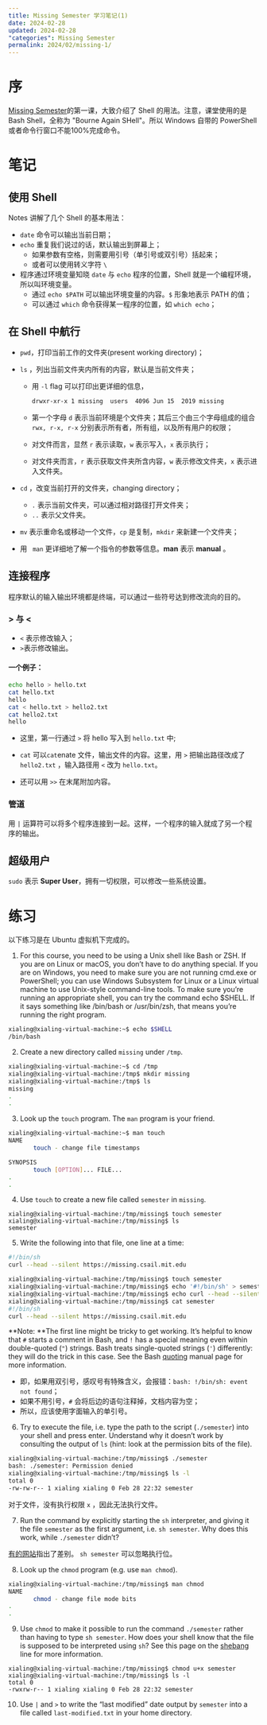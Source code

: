 ```yaml
---
title: Missing Semester 学习笔记(1)
date: 2024-02-28
updated: 2024-02-28
"categories": Missing Semester
permalink: 2024/02/missing-1/
---
```


# 序

[Missing Semester](https://missing.csail.mit.edu/)的第一课，大致介绍了 Shell 的用法。注意，课堂使用的是 Bash Shell，全称为 "Bourne Again SHell"。所以 Windows 自带的 PowerShell 或者命令行窗口不能100%完成命令。

# 笔记

## 使用 Shell

Notes 讲解了几个 Shell 的基本用法：

* `date`  命令可以输出当前日期；
* `echo` 重复我们说过的话，默认输出到屏幕上；
  * 如果参数有空格，则需要用引号（单引号或双引号）括起来；
  * 或者可以使用转义字符 `\`
* 程序通过环境变量知晓 `date` 与 `echo` 程序的位置，Shell 就是一个编程环境，所以叫环境变量。
  * 通过 `echo $PATH` 可以输出环境变量的内容。`$` 形象地表示 PATH 的值；
  * 可以通过 `which` 命令获得某一程序的位置，如 `which echo`；

## 在 Shell 中航行

* `pwd`，打印当前工作的文件夹(present working directory)；

* `ls` ，列出当前文件夹内所有的内容，默认是当前文件夹；

  * 用 `-l` flag 可以打印出更详细的信息，

    ```bash
    drwxr-xr-x 1 missing  users  4096 Jun 15  2019 missing
    ```
  * 第一个字母 `d` 表示当前环境是个文件夹；其后三个由三个字母组成的组合 `rwx, r-x, r-x` 分别表示所有者，所有组，以及所有用户的权限；
  * 对文件而言，显然 `r` 表示读取，`w` 表示写入，`x` 表示执行；
  * 对文件夹而言，`r` 表示获取文件夹所含内容，`w` 表示修改文件夹，`x` 表示进入文件夹。 

* `cd` ，改变当前打开的文件夹，changing directory；

  * `.` 表示当前文件夹，可以通过相对路径打开文件夹；
  * `..` 表示父文件夹。

* `mv` 表示重命名或移动一个文件，`cp` 是复制，`mkdir` 来新建一个文件夹；

* 用 ` man` 更详细地了解一个指令的参数等信息。**man** 表示 **manual** 。

## 连接程序

程序默认的输入输出环境都是终端，可以通过一些符号达到修改流向的目的。

### > 与 <

* `<` 表示修改输入；
* `>`表示修改输出。

#### 一个例子：

```bash
echo hello > hello.txt
cat hello.txt
hello
cat < hello.txt > hello2.txt
cat hello2.txt
hello
```

* 这里，第一行通过 `>` 将 hello 写入到 `hello.txt` 中;
* `cat` 可以`cat`enate 文件，输出文件的内容。这里，用 `>` 把输出路径改成了 `hello2.txt` ，输入路径用 `<` 改为 `hello.txt`。

* 还可以用 `>>` 在末尾附加内容。

### 管道

用 `|` 运算符可以将多个程序连接到一起。这样，一个程序的输入就成了另一个程序的输出。

## 超级用户

`sudo` 表示 **Super User**，拥有一切权限，可以修改一些系统设置。

# 练习

以下练习是在 Ubuntu 虚拟机下完成的。

1. For this course, you need to be using a Unix shell like Bash or ZSH. If you are on Linux or macOS, you don’t have to do anything special. If you are on Windows, you need to make sure you are not running cmd.exe or PowerShell; you can use Windows Subsystem for Linux or a Linux virtual machine to use Unix-style command-line tools. To make sure you’re running an appropriate shell, you can try the command echo $SHELL. If it says something like /bin/bash or /usr/bin/zsh, that means you’re running the right program.
```bash
xialing@xialing-virtual-machine:~$ echo $SHELL
/bin/bash
```

2. Create a new directory called `missing` under `/tmp`.

```bash
xialing@xialing-virtual-machine:~$ cd /tmp
xialing@xialing-virtual-machine:/tmp$ mkdir missing
xialing@xialing-virtual-machine:/tmp$ ls
missing
.
.
```

3. Look up the `touch` program. The `man` program is your friend.

```bash
xialing@xialing-virtual-machine:~$ man touch
NAME
       touch - change file timestamps

SYNOPSIS
       touch [OPTION]... FILE...
.
.
```

4. Use `touch` to create a new file called `semester` in `missing`.

```
xialing@xialing-virtual-machine:/tmp/missing$ touch semester
xialing@xialing-virtual-machine:/tmp/missing$ ls
semester
```

5. Write the following into that file, one line at a time:

```bash
#!/bin/sh
curl --head --silent https://missing.csail.mit.edu
```

```bash
xialing@xialing-virtual-machine:/tmp/missing$ touch semester
xialing@xialing-virtual-machine:/tmp/missing$ echo '#!/bin/sh' > semester
xialing@xialing-virtual-machine:/tmp/missing$ echo curl --head --silent https://missing.csail.mit.edu >> semester
xialing@xialing-virtual-machine:/tmp/missing$ cat semester
#!/bin/sh
curl --head --silent https://missing.csail.mit.edu
```

**Note: **The first line might be tricky to get working. It’s helpful to know that `#` starts a comment in Bash, and `!` has a special meaning even within double-quoted (`"`) strings. Bash treats single-quoted strings (`'`) differently: they will do the trick in this case. See the Bash [quoting](https://www.gnu.org/software/bash/manual/html_node/Quoting.html) manual page for more information.

* 即，如果用双引号，感叹号有特殊含义，会报错：`bash: !/bin/sh: event not found`；
* 如果不用引号，`#` 会将后边的语句注释掉，文档内容为空；
* 所以，应该使用字面输入的单引号。

6. Try to execute the file, i.e. type the path to the script (`./semester`) into your shell and press enter. Understand why it doesn’t work by consulting the output of `ls` (hint: look at the permission bits of the file).

```bash
xialing@xialing-virtual-machine:/tmp/missing$ ./semester
bash: ./semester: Permission denied
xialing@xialing-virtual-machine:/tmp/missing$ ls -l
total 0
-rw-rw-r-- 1 xialing xialing 0 Feb 28 22:32 semester
```

对于文件，没有执行权限 `x` ，因此无法执行文件。

7. Run the command by explicitly starting the `sh` interpreter, and giving it the file `semester` as the first argument, i.e. `sh semester`. Why does this work, while `./semester` didn’t?

[有的网站](https://zacheller.dev/missing-semester0)指出了差别。 `sh semester` 可以忽略执行位。

8. Look up the `chmod` program (e.g. use `man chmod`).

```bash
xialing@xialing-virtual-machine:/tmp/missing$ man chmod
NAME
       chmod - change file mode bits
.
.
```

9. Use `chmod` to make it possible to run the command `./semester` rather than having to type `sh semester`. How does your shell know that the file is supposed to be interpreted using `sh`? See this page on the [shebang](https://en.wikipedia.org/wiki/Shebang_(Unix)) line for more information.

```
xialing@xialing-virtual-machine:/tmp/missing$ chmod u+x semester
xialing@xialing-virtual-machine:/tmp/missing$ ls -l
total 0
-rwxrw-r-- 1 xialing xialing 0 Feb 28 22:32 semester
```

10. Use `|` and `>` to write the “last modified” date output by `semester` into a file called `last-modified.txt` in your home directory.
